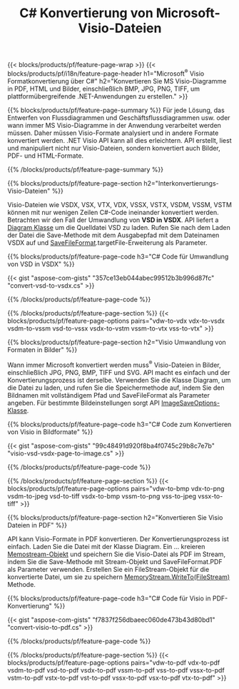 ﻿---
title: C# Konvertierung von Microsoft-Visio-Dateien
url: /de/net/conversion/
description: Konvertieren Sie Microsoft Visio-Formate VSDX VSX VTX VDX VSSX VSTX VSDM VSSM VSTM VDW VSD VSS VST in PDF HTML und Bilder mit wenigen Zeilen C#-Code über die .NET-Bibliothek.
---
{{< blocks/products/pf/feature-page-wrap >}}
{{< blocks/products/pf/i18n/feature-page-header h1="Microsoft<sup>&reg;</sup> Visio Formatkonvertierung über C#" h2="Konvertieren Sie MS Visio-Diagramme in PDF, HTML und Bilder, einschließlich BMP, JPG, PNG, TIFF, um plattformübergreifende .NET-Anwendungen zu erstellen." >}}

{{% blocks/products/pf/feature-page-summary %}}
Für jede Lösung, das Entwerfen von Flussdiagrammen und Geschäftsflussdiagrammen usw. oder wann immer MS Visio-Diagramme in der Anwendung verarbeitet werden müssen. Daher müssen Visio-Formate analysiert und in andere Formate konvertiert werden. .NET Visio API kann all dies erleichtern. API erstellt, liest und manipuliert nicht nur Visio-Dateien, sondern konvertiert auch Bilder, PDF- und HTML-Formate.

{{% /blocks/products/pf/feature-page-summary %}}

{{% blocks/products/pf/feature-page-section h2="Interkonvertierungs-Visio-Dateien" %}}

Visio-Dateien wie VSDX, VSX, VTX, VDX, VSSX, VSTX, VSDM, VSSM, VSTM können mit nur wenigen Zeilen C#-Code ineinander konvertiert werden. Betrachten wir den Fall der Umwandlung von **VSD in VSDX**. API liefert a [Diagram Klasse](https://apireference.aspose.com/diagram/net/aspose.diagram/diagram) um die Quelldatei VSD zu laden. Rufen Sie nach dem Laden der Datei die Save-Methode mit dem Ausgabepfad mit dem Dateinamen VSDX auf und [SaveFileFormat](https://apireference.aspose.com/diagram/net/aspose.diagram/savefileformat).targetFile-Erweiterung als Parameter.

{{% blocks/products/pf/feature-page-code h3="C# Code für Umwandlung von VSD in VSDX" %}}

{{< gist "aspose-com-gists" "357ce13eb044abec99512b3b996d87fc" "convert-vsd-to-vsdx.cs" >}}

{{% /blocks/products/pf/feature-page-code %}}

{{% /blocks/products/pf/feature-page-section %}}
{{< blocks/products/pf/feature-page-options pairs="vdw-to-vdx vdx-to-vsdx vsdm-to-vssm vsd-to-vssx vsdx-to-vstm vssm-to-vtx vss-to-vtx" >}}

{{% blocks/products/pf/feature-page-section h2="Visio Umwandlung von Formaten in Bilder" %}}

Wann immer Microsoft konvertiert werden muss<sup>&reg;</sup> Visio-Dateien in Bilder, einschließlich JPG, PNG, BMP, TIFF und SVG. API macht es einfach und der Konvertierungsprozess ist derselbe. Verwenden Sie die Klasse Diagram, um die Datei zu laden, und rufen Sie die Speichermethode auf, indem Sie den Bildnamen mit vollständigem Pfad und SaveFileFormat als Parameter angeben. Für bestimmte Bildeinstellungen sorgt API [ImageSaveOptions-Klasse](https://apireference.aspose.com/diagram/net/aspose.diagram.saving/imagesaveoptions).

{{% blocks/products/pf/feature-page-code h3="C# Code zum Konvertieren von Visio in Bildformate" %}}

{{< gist "aspose-com-gists" "99c48491d920f8ba4f0745c29b8c7e7b" "visio-vsd-vsdx-page-to-image.cs" >}}

{{% /blocks/products/pf/feature-page-code %}}

{{% /blocks/products/pf/feature-page-section %}}
{{< blocks/products/pf/feature-page-options pairs="vdw-to-bmp vdx-to-png vsdm-to-jpeg vsd-to-tiff vsdx-to-bmp vssm-to-png vss-to-jpeg vssx-to-tiff" >}}

{{% blocks/products/pf/feature-page-section h2="Konvertieren Sie Visio Dateien in PDF" %}}

API kann Visio-Formate in PDF konvertieren. Der Konvertierungsprozess ist einfach. Laden Sie die Datei mit der Klasse Diagram. Ein ... kreieren [Memostream-Objekt](https://docs.microsoft.com/en-us/dotnet/api/system.io.memorystream) und speichern Sie die Visio-Datei als PDF im Stream, indem Sie die Save-Methode mit Stream-Objekt und SaveFileFormat.PDF als Parameter verwenden. Erstellen Sie ein FileStream-Objekt für die konvertierte Datei, um sie zu speichern [MemoryStream.WriteTo(FileStream)](https://docs.microsoft.com/en-us/dotnet/api/system.io.memorystream.writeto?view=net-5.0#System_IO_MemoryStream_WriteTo_System_IO_Stream_) Methode. 

{{% blocks/products/pf/feature-page-code h3="C# Code für Visio in PDF-Konvertierung" %}}

{{< gist "aspose-com-gists" "f7837f256dbaeec060de473b43d80bd1" "convert-visio-to-pdf.cs" >}}

{{% /blocks/products/pf/feature-page-code %}}

{{% /blocks/products/pf/feature-page-section %}}
{{< blocks/products/pf/feature-page-options pairs="vdw-to-pdf vdx-to-pdf vsdm-to-pdf vsd-to-pdf vsdx-to-pdf vssm-to-pdf vss-to-pdf vssx-to-pdf vstm-to-pdf vstx-to-pdf vst-to-pdf vssx-to-pdf vsx-to-pdf vtx-to-pdf" >}}